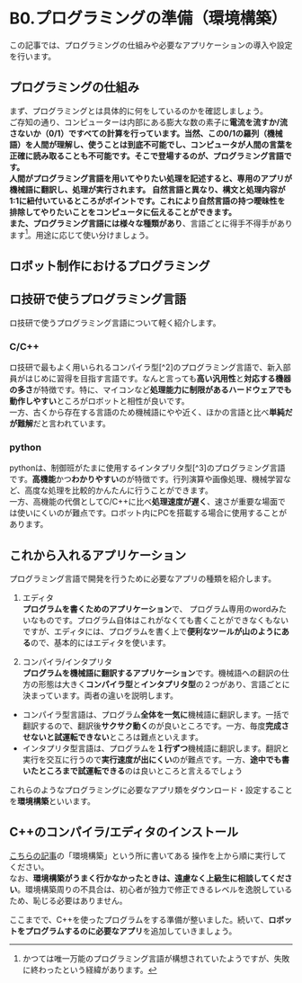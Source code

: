 # B0.プログラミングの準備（環境構築）
この記事では、プログラミングの仕組みや必要なアプリケーションの導入や設定を行います。<br>

## プログラミングの仕組み
まず、プログラミングとは具体的に何をしているのかを確認しましょう。<br>
ご存知の通り、コンピューターは内部にある膨大な数の素子に**電流を流すか/流さないか（0/1）**ですべての計算を行っています。当然、この0/1の羅列（**機械語**）を人間が理解し、使うことは到底不可能でし、コンピュータが人間の言葉を正確に読み取ることも不可能です。そこで登場するのが、**プログラミング言語**です。<br>
人間がプログラミング言語を用いてやりたい処理を記述すると、専用のアプリが機械語に翻訳し、処理が実行されます。
自然言語と異なり、**構文と処理内容が1:1に紐付いている**ところがポイントです。これにより自然言語の持つ曖昧性を排除してやりたいことをコンピュータに伝えることができます。<br>
また、プログラミング言語には**様々な種類があり**、言語ごとに得手不得手があります[^1]。用途に応じて使い分けましょう。<br>

## ロボット制作におけるプログラミング


## ロ技研で使うプログラミング言語
ロ技研で使うプログラミング言語について軽く紹介します。

### C/C++
ロ技研で最もよく用いられるコンパイラ型[^2]のプログラミング言語で、新入部員がはじめに習得を目指す言語です。なんと言っても**高い汎用性**と**対応する機器の多さ**が特徴です。特に、マイコンなど**処理能力に制限があるハードウェアでも動作しやすい**ところがロボットと相性が良いです。<br>
一方、古くから存在する言語のため機械語にやや近く、ほかの言語と比べ**単純だが難解**だと言われています。

### python
pythonは、制御班がたまに使用するインタプリタ型[^3]のプログラミング言語です。**高機能**かつ**わかりやすい**のが特徴です。行列演算や画像処理、機械学習など、高度な処理を比較的かんたんに行うことができます。<br>
一方、高機能の代償としてC/C++に比べ**処理速度が遅く**、速さが重要な場面では使いにくいのが難点です。ロボット内にPCを搭載する場合に使用することがあります。

## これから入れるアプリケーション
プログラミング言語で開発を行うために必要なアプリの種類を紹介します。

1. エディタ<br>
**プログラムを書くためのアプリケーション**で、
プログラム専用のwordみたいなものです。プログラム自体はこれがなくても書くことができなくもないですが、エディタには、プログラムを書く上で**便利なツールが山のようにある**ので、基本的にはエディタを使います。

2. コンパイラ/インタプリタ<br>
**プログラムを機械語に翻訳するアプリケーション**です。機械語への翻訳の仕方の形態は大きく**コンパイラ型**と**インタプリタ型**の２つがあり、言語ごとに決まっています。両者の違いを説明します。
- コンパイラ型言語は、プログラム**全体を一気に**機械語に翻訳します。一括で翻訳するので、翻訳後**サクサク動く**のが良いところです。一方、毎度**完成させないと試運転できない**ところは難点といえます。
- インタプリタ型言語は、プログラムを**１行ずつ**機械語に翻訳します。翻訳と実行を交互に行うので**実行速度が出にくい**のが難点です。一方、**途中でも書いたところまで試運転できる**のは良いところと言えるでしょう

これらのようなプログラミングに必要なアプリ類をダウンロード・設定することを**環境構築**といいます。

## C++のコンパイラ/エディタのインストール
[こちらの記事](https://hirobon1690.github.io/intro-to-cpp/0.html)の「環境構築」という所に書いてある
操作を上から順に実行してください。<br>
なお、**環境構築がうまく行かなかったときは、遠慮なく上級生に相談してください**。環境構築周りの不具合は、初心者が独力で修正できるレベルを逸脱しているため、恥じる必要はありません。<br>

ここまでで、C++を使ったプログラムをする準備が整いました。続いて、**ロボットをプログラムするのに必要なアプリ**を追加していきましょう。




[^1]: かつては唯一万能のプログラミング言語が構想されていたようですが、失敗に終わったという経緯があります。
